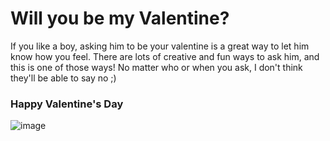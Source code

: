 # Will you be my Valentine?
If you like a boy, asking him to be your valentine is a great way to let him know how you feel. There are lots of creative and fun ways to ask him, and this is one of those ways! No matter who or when you ask, I don't think they'll be able to say no ;)
### Happy Valentine's Day
![image](https://user-images.githubusercontent.com/104410750/214224557-1a793508-735f-4d6e-8258-ec03799e2338.png)
